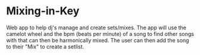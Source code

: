 # Mixing-in-Key
Web app to help dj's manage and create sets/mixes. The app will use the camelot wheel and the bpm (beats per minute) of a song to find other songs with that can then be harmonically mixed. The user can then add the song to their "Mix" to create a setlist.
